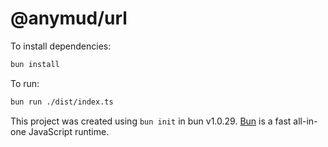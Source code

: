 # @anymud/url

To install dependencies:

```bash
bun install
```

To run:

```bash
bun run ./dist/index.ts
```

This project was created using `bun init` in bun v1.0.29. [Bun](https://bun.sh) is a fast all-in-one JavaScript runtime.
